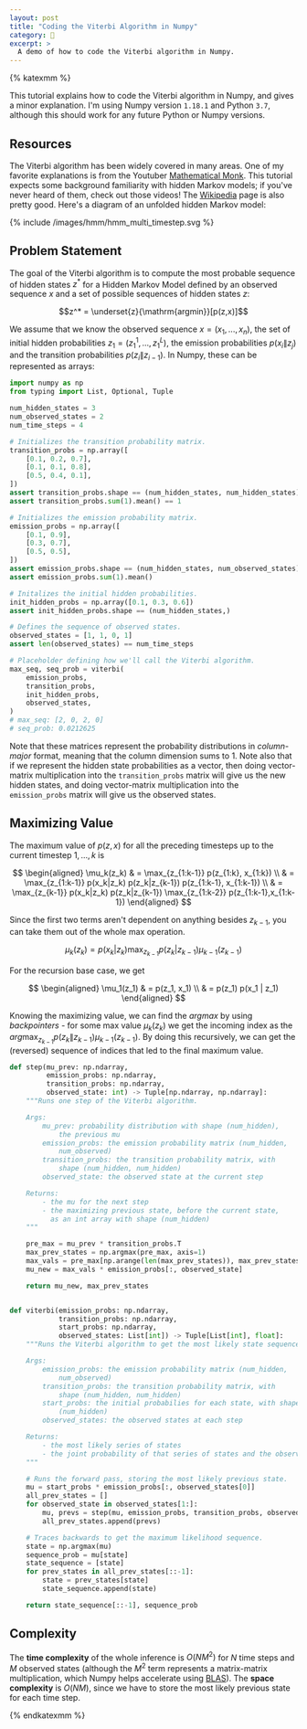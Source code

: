 ```yaml
---
layout: post
title: "Coding the Viterbi Algorithm in Numpy"
category: 🔨
excerpt: >
  A demo of how to code the Viterbi algorithm in Numpy.
---
```


{% katexmm %}

This tutorial explains how to code the Viterbi algorithm in Numpy, and gives a minor explanation. I'm using Numpy version `1.18.1` and Python `3.7`, although this should work for any future Python or Numpy versions.

## Resources

The Viterbi algorithm has been widely covered in many areas. One of my favorite explanations is from the Youtuber [Mathematical Monk][mathematical-monk]. This tutorial expects some background familiarity with hidden Markov models; if you've never heard of them, check out those videos! The [Wikipedia][wikipedia] page is also pretty good. Here's a diagram of an unfolded hidden Markov model:

{% include /images/hmm/hmm_multi_timestep.svg %}

## Problem Statement

The goal of the Viterbi algorithm is to compute the most probable sequence of hidden states $z^*$ for a Hidden Markov Model defined by an observed sequence $x$ and a set of possible sequences of hidden states $z$:

$$z^* = \underset{z}{\mathrm{argmin}}[p(z,x)]$$

We assume that we know the observed sequence $x = (x_1, ..., x_n)$, the set of initial hidden probabilities $z_1 = (z_1^1, ..., z_1^L)$, the emission probabilities $p(x_i \| z_j)$ and the transition probabilities $p(z_i \| z_{i-1})$. In Numpy, these can be represented as arrays:

```python
import numpy as np
from typing import List, Optional, Tuple

num_hidden_states = 3
num_observed_states = 2
num_time_steps = 4

# Initializes the transition probability matrix.
transition_probs = np.array([
    [0.1, 0.2, 0.7],
    [0.1, 0.1, 0.8],
    [0.5, 0.4, 0.1],
])
assert transition_probs.shape == (num_hidden_states, num_hidden_states)
assert transition_probs.sum(1).mean() == 1

# Initializes the emission probability matrix.
emission_probs = np.array([
    [0.1, 0.9],
    [0.3, 0.7],
    [0.5, 0.5],
])
assert emission_probs.shape == (num_hidden_states, num_observed_states)
assert emission_probs.sum(1).mean()

# Initalizes the initial hidden probabilities.
init_hidden_probs = np.array([0.1, 0.3, 0.6])
assert init_hidden_probs.shape == (num_hidden_states,)

# Defines the sequence of observed states.
observed_states = [1, 1, 0, 1]
assert len(observed_states) == num_time_steps

# Placeholder defining how we'll call the Viterbi algorithm.
max_seq, seq_prob = viterbi(
    emission_probs,
    transition_probs,
    init_hidden_probs,
    observed_states,
)
# max_seq: [2, 0, 2, 0]
# seq_prob: 0.0212625
```

Note that these matrices represent the probability distributions in *column-major* format, meaning that the column dimension sums to 1. Note also that if we represent the hidden state probabilities as a vector, then doing vector-matrix multiplication into the `transition_probs` matrix will give us the new hidden states, and doing vector-matrix multiplication into the `emission_probs` matrix will give us the observed states.

## Maximizing Value

The maximum value of $p(z, x)$ for all the preceding timesteps up to the current timestep $1, ..., k$ is

$$
\begin{aligned}
\mu_k(z_k) & = \max_{z_{1:k-1}} p(z_{1:k}, x_{1:k}) \\
& = \max_{z_{1:k-1}} p(x_k|z_k) p(z_k|z_{k-1}) p(z_{1:k-1}, x_{1:k-1}) \\
& = \max_{z_{k-1}} p(x_k|z_k) p(z_k|z_{k-1}) \max_{z_{1:k-2}} p(z_{1:k-1},x_{1:k-1})
\end{aligned}
$$

Since the first two terms aren't dependent on anything besides $z_{k-1}$, you can take them out of the whole max operation.

$$\mu_k(z_k) = p(x_k|z_k) \max_{z_{k-1}} p(z_k|z_{k-1}) \mu_{k-1}(z_{k-1})$$

For the recursion base case, we get

$$
\begin{aligned}
\mu_1(z_1) & = p(z_1, x_1) \\
& = p(z_1) p(x_1 | z_1)
\end{aligned}
$$

Knowing the maximizing value, we can find the *argmax* by using *backpointers* - for some max value $\mu_k(z_k)$ we get the incoming index as the $arg \max_{z_{k-1}} p(z_k \| z_{k-1}) \mu_{k-1}(z_{k-1})$. By doing this recursively, we can get the (reversed) sequence of indices that led to the final maximum value.

```python
def step(mu_prev: np.ndarray,
         emission_probs: np.ndarray,
         transition_probs: np.ndarray,
         observed_state: int) -> Tuple[np.ndarray, np.ndarray]:
    """Runs one step of the Viterbi algorithm.

    Args:
        mu_prev: probability distribution with shape (num_hidden),
            the previous mu
        emission_probs: the emission probability matrix (num_hidden,
            num_observed)
        transition_probs: the transition probability matrix, with
            shape (num_hidden, num_hidden)
        observed_state: the observed state at the current step

    Returns:
        - the mu for the next step
        - the maximizing previous state, before the current state,
          as an int array with shape (num_hidden)
    """

    pre_max = mu_prev * transition_probs.T
    max_prev_states = np.argmax(pre_max, axis=1)
    max_vals = pre_max[np.arange(len(max_prev_states)), max_prev_states]
    mu_new = max_vals * emission_probs[:, observed_state]

    return mu_new, max_prev_states


def viterbi(emission_probs: np.ndarray,
            transition_probs: np.ndarray,
            start_probs: np.ndarray,
            observed_states: List[int]) -> Tuple[List[int], float]:
    """Runs the Viterbi algorithm to get the most likely state sequence.

    Args:
        emission_probs: the emission probability matrix (num_hidden,
            num_observed)
        transition_probs: the transition probability matrix, with
            shape (num_hidden, num_hidden)
        start_probs: the initial probabilies for each state, with shape
            (num_hidden)
        observed_states: the observed states at each step

    Returns:
        - the most likely series of states
        - the joint probability of that series of states and the observed
    """

    # Runs the forward pass, storing the most likely previous state.
    mu = start_probs * emission_probs[:, observed_states[0]]
    all_prev_states = []
    for observed_state in observed_states[1:]:
        mu, prevs = step(mu, emission_probs, transition_probs, observed_state)
        all_prev_states.append(prevs)

    # Traces backwards to get the maximum likelihood sequence.
    state = np.argmax(mu)
    sequence_prob = mu[state]
    state_sequence = [state]
    for prev_states in all_prev_states[::-1]:
        state = prev_states[state]
        state_sequence.append(state)

    return state_sequence[::-1], sequence_prob
```

## Complexity

The **time complexity** of the whole inference is $O(N M^2)$ for $N$ time steps and $M$ observed states (although the $M^2$ term represents a matrix-matrix multiplication, which Numpy helps accelerate using [BLAS][blas-wikipedia]). The **space complexity** is $O(N M)$, since we have to store the most likely previous state for each time step.

{% endkatexmm %}

[mathematical-monk]: https://www.youtube.com/watch?v=RwwfUICZLsA&list=PLD0F06AA0D2E8FFBA&index=105
[wikipedia]: https://en.wikipedia.org/wiki/Viterbi_algorithm
[blas-wikipedia]: https://en.wikipedia.org/wiki/Basic_Linear_Algebra_Subprograms
